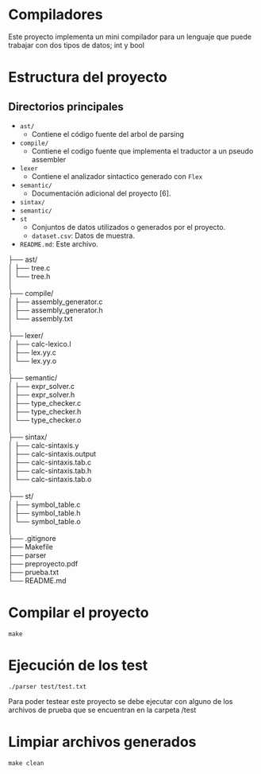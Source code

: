 #  Compiladores

  
Este proyecto implementa un mini compilador para un lenguaje que puede trabajar con dos tipos de datos; int y bool



#  Estructura del proyecto

## Directorios principales
*   `ast/`
    *   Contiene el código fuente del arbol de parsing	   			  
*   `compile/`
    *   Contiene el codigo fuente que implementa el traductor a un pseudo assembler
* `lexer`
    *   Contiene el analizador sintactico generado con `Flex`
*   `semantic/`
    *   Documentación adicional del proyecto [6].
*   `sintax/`
* `semantic/`
* `st`
    *   Conjuntos de datos utilizados o generados por el proyecto.
    *   `dataset.csv`: Datos de muestra.
*   `README.md`: Este archivo.


├── ast/  
│ ├── tree.c  
│ └── tree.h  
│  
├── compile/  
│ ├── assembly_generator.c  
│ ├── assembly_generator.h  
│ └── assembly.txt  
│  
├── lexer/  
│ ├── calc-lexico.l  
│ ├── lex.yy.c  
│ └── lex.yy.o  
│  
├── semantic/  
│ ├── expr_solver.c  
│ ├── expr_solver.h  
│ ├── type_checker.c  
│ ├── type_checker.h  
│ └── type_checker.o  
│  
├── sintax/  
│ ├── calc-sintaxis.y  
│ ├── calc-sintaxis.output  
│ ├── calc-sintaxis.tab.c  
│ ├── calc-sintaxis.tab.h  
│ └── calc-sintaxis.tab.o  
│  
├── st/  
│ ├── symbol_table.c  
│ ├── symbol_table.h  
│ └── symbol_table.o  
│  
├── .gitignore  
├── Makefile  
├── parser  
├── preproyecto.pdf  
├── prueba.txt  
└── README.md


# Compilar el proyecto
```
make 
```

# Ejecución de los test
```
./parser test/test.txt
```
Para poder testear este proyecto se debe ejecutar con alguno de los archivos de prueba que se encuentran en la carpeta /test

#  Limpiar archivos generados
```
make clean
```